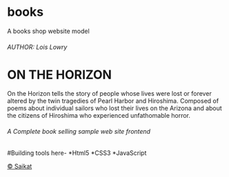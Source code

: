 # books

A books shop website model

<h6>AUTHOR: Lois Lowry</h6>
<h1>ON THE HORIZON</h1>
<p>On the Horizon tells the story of people whose lives were lost or forever altered by the twin
    tragedies of Pearl Harbor and Hiroshima. Composed of poems about individual sailors who lost
    their lives on the Arizona and about the citizens of Hiroshima who experienced unfathomable
     horror. 
</p>
<h6>A Complete book selling sample web site frontend</h6>

#Building tools here-
*Html5
*CSS3
\*JavaScript

<a href="https://njmsaikat.github.io/saikat/" target="_blank"> &copy; Saikat</a>

